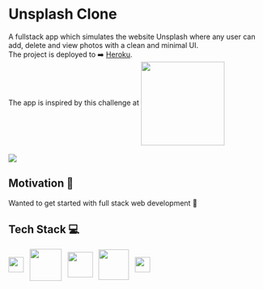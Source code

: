# Unsplash Clone

A fullstack app which simulates the website Unsplash where any user can add, delete and view photos with a clean and minimal UI. <br/>
The project is deployed to ➡️ <a href="https://unsplash-clone-webapp.herokuapp.com/" align="center">Heroku</a>. <br />
The app is inspired by this challenge at <a href="https://devchallenges.io/challenges/rYyhwJAxMfES5jNQ9YsP" align="center"><img align="center" width="165px" src="https://i.ibb.co/CbfX0hk/Screenshot-from-2021-05-28-12-38-58.png"/></a> 
<br/>
<br/>
<img align="center" src="https://media.giphy.com/media/Mu4uxc9oNActCeekUN/giphy.gif"/>
## Motivation :rocket:
Wanted to get started with full stack web development :rainbow:

## Tech Stack 💻
<p align="left">
  <img / width="30px" src="https://upload.wikimedia.org/wikipedia/commons/3/33/Figma-logo.svg" align="center">
  &nbsp
  <img width="63px" src="https://upload.wikimedia.org/wikipedia/commons/thumb/a/a7/React-icon.svg/1280px-React-icon.svg.png" align="center" />
  &nbsp
  <img width="50px" src="https://camo.githubusercontent.com/438522ac26bb05c47b5a243f914d2dab7c49265b6ee09bbc7df43004f96754f6/68747470733a2f2f6432656970397366336f6f3663322e636c6f756466726f6e742e6e65742f746167732f696d616765732f3030302f3030302f3335392f66756c6c2f657870726573736a736c6f676f2e706e67" align="center" />
  &nbsp
  <img width="60px" src="https://upload.wikimedia.org/wikipedia/commons/thumb/d/d9/Node.js_logo.svg/1280px-Node.js_logo.svg.png" align="center"/>
  &nbsp
  <img width="30px" src="https://seeklogo.com/images/H/heroku-logo-B774A78667-seeklogo.com.png" align="center"/>
</p>

